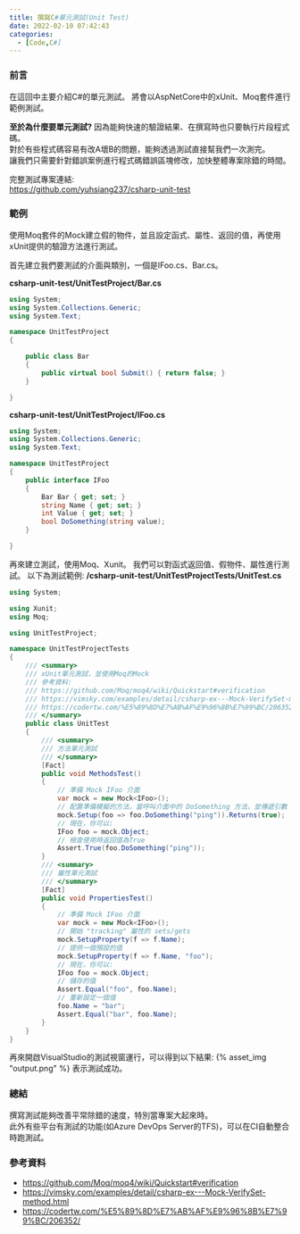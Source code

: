 ```yaml
---
title: 撰寫C#單元測試(Unit Test)
date: 2022-02-10 07:42:43
categories:
  - [Code,C#]
---
```

### 前言
在這回中主要介紹C#的單元測試。
將會以AspNetCore中的xUnit、Moq套件進行範例測試。

**至於為什麼要單元測試?**
因為能夠快速的驗證結果、在撰寫時也只要執行片段程式碼。  
對於有些程式碼容易有改A壞B的問題，能夠透過測試直接幫我們一次測完。  
讓我們只需要針對錯誤案例進行程式碼錯誤區塊修改，加快整體專案除錯的時間。      

完整測試專案連結:  
https://github.com/yuhsiang237/csharp-unit-test  

### 範例
使用Moq套件的Mock建立假的物件，並且設定函式、屬性、返回的值，再使用xUnit提供的驗證方法進行測試。

首先建立我們要測試的介面與類別，一個是IFoo.cs、Bar.cs。

**csharp-unit-test/UnitTestProject/Bar.cs**
```csharp
using System;
using System.Collections.Generic;
using System.Text;

namespace UnitTestProject
{

    public class Bar
    {
        public virtual bool Submit() { return false; }
    }

}
```

**csharp-unit-test/UnitTestProject/IFoo.cs**
```csharp
using System;
using System.Collections.Generic;
using System.Text;

namespace UnitTestProject
{
    public interface IFoo
    {
        Bar Bar { get; set; }
        string Name { get; set; }
        int Value { get; set; }
        bool DoSomething(string value);
    }

}
```

再來建立測試，使用Moq、Xunit。
我們可以對函式返回值、假物件、屬性進行測試。 
以下為測試範例: 
**/csharp-unit-test/UnitTestProjectTests/UnitTest.cs**
```csharp
using System;

using Xunit;
using Moq;

using UnitTestProject;

namespace UnitTestProjectTests
{
    /// <summary>
    /// xUnit單元測試，並使用Moq的Mock
    /// 參考資料:
    /// https://github.com/Moq/moq4/wiki/Quickstart#verification
    /// https://vimsky.com/examples/detail/csharp-ex---Mock-VerifySet-method.html
    /// https://codertw.com/%E5%89%8D%E7%AB%AF%E9%96%8B%E7%99%BC/206352/
    /// </summary>
    public class UnitTest
    {
        /// <summary>
        /// 方法單元測試
        /// </summary>
        [Fact]
        public void MethodsTest()
        {
            // 準備 Mock IFoo 介面
            var mock = new Mock<IFoo>();
            // 配置準備模擬的方法，當呼叫介面中的 DoSomething 方法，並傳遞引數 "bing" 的時候，返回 true
            mock.Setup(foo => foo.DoSomething("ping")).Returns(true);
            // 現在，你可以: 
            IFoo foo = mock.Object;
            // 檢查使用時返回值為True
            Assert.True(foo.DoSomething("ping"));
        }
        /// <summary>
        /// 屬性單元測試
        /// </summary>
        [Fact]
        public void PropertiesTest()
        {
            // 準備 Mock IFoo 介面
            var mock = new Mock<IFoo>();
            // 開始 "tracking" 屬性的 sets/gets 
            mock.SetupProperty(f => f.Name);
            // 提供一個預設的值
            mock.SetupProperty(f => f.Name, "foo");
            // 現在，你可以: 
            IFoo foo = mock.Object;
            // 儲存的值 
            Assert.Equal("foo", foo.Name);
            // 重新設定一個值
            foo.Name = "bar";
            Assert.Equal("bar", foo.Name);
        }
    }
}
```
再來開啟VisualStudio的測試視窗運行，可以得到以下結果:
{% asset_img "output.png" %}
表示測試成功。

### 總結
撰寫測試能夠改善平常除錯的速度，特別當專案大起來時。   
此外有些平台有測試的功能(如Azure DevOps Server的TFS)，可以在CI自動整合時跑測試。   

### 參考資料
- https://github.com/Moq/moq4/wiki/Quickstart#verification
- https://vimsky.com/examples/detail/csharp-ex---Mock-VerifySet-method.html
- https://codertw.com/%E5%89%8D%E7%AB%AF%E9%96%8B%E7%99%BC/206352/
